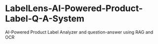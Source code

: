 # LabelLens-AI-Powered-Product-Label-Q-A-System
AI-Powered Product Label Analyzer and question-answer using RAG and OCR

